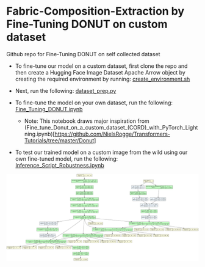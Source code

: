 # Fabric-Composition-Extraction by Fine-Tuning DONUT on custom dataset
Github repo for Fine-Tuning DONUT on self collected dataset

- To fine-tune our model on a custom dataset, first clone the repo and then create a Hugging Face Image Dataset Apache Arrow object by creating the required environment by running:
[create_environment.sh](https://github.com/azhara001/Fabric-Composition-Extraction/blob/main/create_environment.sh)

- Next, run the following:
[dataset_prep.py](https://github.com/azhara001/Fabric-Composition-Extraction/blob/main/dataset_prep.py)

- To fine-tune the model on your own dataset, run the following:
[Fine_Tuning_DONUT.ipynb](https://github.com/azhara001/Fabric-Composition-Extraction/blob/main/Fine_Tuning_DONUT.ipynb)

  - Note: This notebook draws major inspiration from (Fine_tune_Donut_on_a_custom_dataset_(CORD)_with_PyTorch_Lightning.ipynb)[https://github.com/NielsRogge/Transformers-Tutorials/tree/master/Donut]

- To test our trained model on a custom image from the wild using our own fine-tuned model, run the following:
[Inference_Script_Robustness.ipynb](https://github.com/azhara001/Fabric-Composition-Extraction/blob/main/Inference%20Script_Robustness.ipynb)

![Model Architecture](model_architecture.png)
